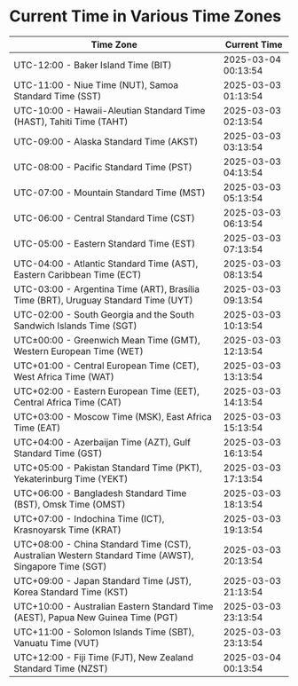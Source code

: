 # Current Time in Various Time Zones

| Time Zone | Current Time |
|-----------|--------------|
| UTC-12:00 - Baker Island Time (BIT) | 2025-03-04 00:13:54 |
| UTC-11:00 - Niue Time (NUT), Samoa Standard Time (SST) | 2025-03-03 01:13:54 |
| UTC-10:00 - Hawaii-Aleutian Standard Time (HAST), Tahiti Time (TAHT) | 2025-03-03 02:13:54 |
| UTC-09:00 - Alaska Standard Time (AKST) | 2025-03-03 03:13:54 |
| UTC-08:00 - Pacific Standard Time (PST) | 2025-03-03 04:13:54 |
| UTC-07:00 - Mountain Standard Time (MST) | 2025-03-03 05:13:54 |
| UTC-06:00 - Central Standard Time (CST) | 2025-03-03 06:13:54 |
| UTC-05:00 - Eastern Standard Time (EST) | 2025-03-03 07:13:54 |
| UTC-04:00 - Atlantic Standard Time (AST), Eastern Caribbean Time (ECT) | 2025-03-03 08:13:54 |
| UTC-03:00 - Argentina Time (ART), Brasília Time (BRT), Uruguay Standard Time (UYT) | 2025-03-03 09:13:54 |
| UTC-02:00 - South Georgia and the South Sandwich Islands Time (SGT) | 2025-03-03 10:13:54 |
| UTC±00:00 - Greenwich Mean Time (GMT), Western European Time (WET) | 2025-03-03 12:13:54 |
| UTC+01:00 - Central European Time (CET), West Africa Time (WAT) | 2025-03-03 13:13:54 |
| UTC+02:00 - Eastern European Time (EET), Central Africa Time (CAT) | 2025-03-03 14:13:54 |
| UTC+03:00 - Moscow Time (MSK), East Africa Time (EAT) | 2025-03-03 15:13:54 |
| UTC+04:00 - Azerbaijan Time (AZT), Gulf Standard Time (GST) | 2025-03-03 16:13:54 |
| UTC+05:00 - Pakistan Standard Time (PKT), Yekaterinburg Time (YEKT) | 2025-03-03 17:13:54 |
| UTC+06:00 - Bangladesh Standard Time (BST), Omsk Time (OMST) | 2025-03-03 18:13:54 |
| UTC+07:00 - Indochina Time (ICT), Krasnoyarsk Time (KRAT) | 2025-03-03 19:13:54 |
| UTC+08:00 - China Standard Time (CST), Australian Western Standard Time (AWST), Singapore Time (SGT) | 2025-03-03 20:13:54 |
| UTC+09:00 - Japan Standard Time (JST), Korea Standard Time (KST) | 2025-03-03 21:13:54 |
| UTC+10:00 - Australian Eastern Standard Time (AEST), Papua New Guinea Time (PGT) | 2025-03-03 23:13:54 |
| UTC+11:00 - Solomon Islands Time (SBT), Vanuatu Time (VUT) | 2025-03-03 23:13:54 |
| UTC+12:00 - Fiji Time (FJT), New Zealand Standard Time (NZST) | 2025-03-04 00:13:54 |
